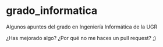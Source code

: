 # grado_informatica

Algunos apuntes del grado en Ingeniería Informática de la UGR

¿Has mejorado algo? ¿Por qué no me haces un pull request? ;)

